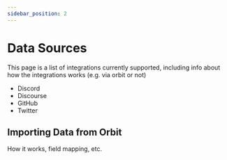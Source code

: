 ```yaml
---
sidebar_position: 2
---
```


# Data Sources

This page is a list of integrations currently supported, including info
about how the integrations works (e.g. via orbit or not)

- Discord
- Discourse
- GitHub
- Twitter

## Importing Data from Orbit

How it works, field mapping, etc.
